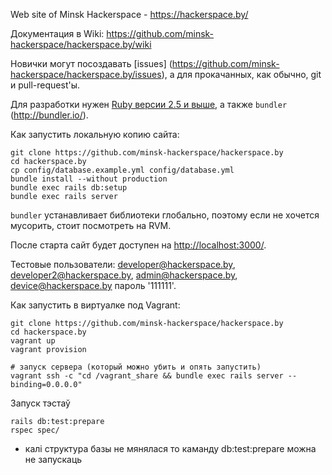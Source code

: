 Web site of Minsk Hackerspace - https://hackerspace.by/

Документация в Wiki: https://github.com/minsk-hackerspace/hackerspace.by/wiki

Новички могут посоздавать [issues] (https://github.com/minsk-hackerspace/hackerspace.by/issues), а для прокачанных, как обычно, git и pull-request'ы.

Для разработки нужен [Ruby версии 2.5 и выше](https://www.ruby-lang.org/en/installation/), а также `bundler` (http://bundler.io/).

Как запустить локальную копию сайта:

```
git clone https://github.com/minsk-hackerspace/hackerspace.by
cd hackerspace.by
cp config/database.example.yml config/database.yml
bundle install --without production
bundle exec rails db:setup
bundle exec rails server
```

`bundler` устанавливает библиотеки глобально, поэтому если не хочется мусорить, стоит посмотреть на RVM.

После старта сайт будет доступен на [http://localhost:3000/](http://localhost:3000/). 

Тестовые пользователи: developer@hackerspace.by, developer2@hackerspace.by, admin@hackerspace.by, device@hackerspace.by пароль '111111'.


Как запустить в виртуалке под Vagrant:

```
git clone https://github.com/minsk-hackerspace/hackerspace.by
cd hackerspace.by
vagrant up
vagrant provision

# запуск сервера (который можно убить и опять запустить)
vagrant ssh -c "cd /vagrant_share && bundle exec rails server --binding=0.0.0.0"

```


Запуск тэстаў

```
rails db:test:prepare
rspec spec/
```
* калі структура базы не мянялася то каманду db:test:prepare можна не запускаць
